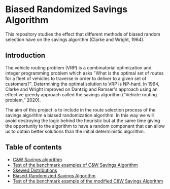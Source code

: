# Biased Randomized Savings Algorithm
This repository studies the effect that different methods of biased random selection have on the savings algorithm (Clarke and Wright, 1964).

## Introduction

The vehicle routing problem (VRP) is a combinatorial optimization and integer programming problem which asks "What is the optimal set of routes for a fleet of vehicles to traverse in order to deliver to a given set of customers?". Determining the optimal solution to VRP is NP-hard. In 1964, Clarke and Wright improved on Dantzig and Ramser's approach using an effective greedy approach called the savings algorithm (“Vehicle routing problem,” 2020).

The aim of this project is to include in the route selection process of the savings algorithm a biased randomization algorithm. In this way we will avoid destroying the logic behind the heuristic but at the same time giving the opportunity to the algorithm to have a random component that can allow us to obtain better solutions than the initial deterministic algorithm.

## Table of contents
* [C&W Savings algorithm](https://github.com/glezmartin/Biased-Randomized-Savings-Algorithm/blob/main/project_code/_savings_algorithm.py)
* [Test of the benchmark examples of C&W Savings Algorithm](https://github.com/glezmartin/Biased-Randomized-Savings-Algorithm/blob/main/project_code/cw_savings_benchmark.ipynb)
* [Skewed Distributions](https://github.com/glezmartin/Biased-Randomized-Savings-Algorithm/blob/main/project_code/skewed_th_prob_distr.ipynb)
* [Biased-Randomizied Savings Algorithm](https://github.com/glezmartin/Biased-Randomized-Savings-Algorithm/blob/main/project_code/_random_biased_savings.py)
* [Test of the benchmark example of the modified C&W Savings Algorithm](https://github.com/glezmartin/Biased-Randomized-Savings-Algorithm/blob/main/project_code/rb_savings_benchmark.ipynb)
